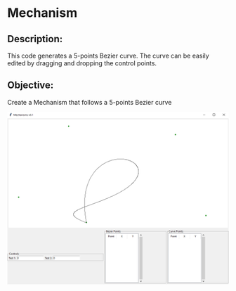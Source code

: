 # Mechanism

## Description:
This code generates a 5-points Bezier curve.
The curve can be easily edited by dragging and dropping the control points.

## Objective:
Create a Mechanism that follows a 5-points Bezier curve

![GUI so far](https://github.com/rodavi/Mechanism/blob/main/2022-10-26%2007_19_24-Mechanisms%20v0.1.png)


